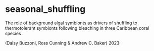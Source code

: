 # seasonal_shuffling

The role of background algal symbionts as drivers of shuffling to thermotolerant symbionts following bleaching in three Caribbean coral species

(Daisy Buzzoni, Ross Cunning & Andrew C. Baker) 2023
